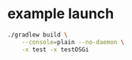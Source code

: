 # example launch

```bash
./gradlew build \
    --console=plain --no-daemon \
    -x test -x testOSGi

```
